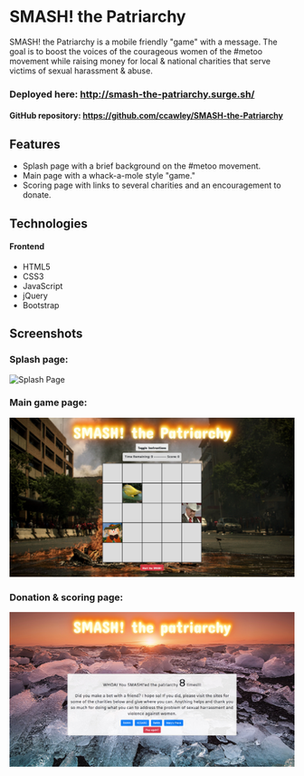 # SMASH! the Patriarchy

SMASH! the Patriarchy is a mobile friendly "game" with a message. The goal is to boost the voices of the courageous women of the #metoo movement while raising money for local & national charities that serve victims of sexual harassment & abuse.

### Deployed here: http://smash-the-patriarchy.surge.sh/
#### GitHub repository: https://github.com/ccawley/SMASH-the-Patriarchy

## Features
- Splash page with a brief background on the #metoo movement.
- Main page with a whack-a-mole style "game."
- Scoring page with links to several charities and an encouragement to donate.

## Technologies
#### Frontend
- HTML5
- CSS3
- JavaScript
- jQuery
- Bootstrap

## Screenshots

### Splash page:
![Splash Page](screenshots/smash-the-patriarchy-splash)

### Main game page:
![Game Page](screenshots/smash-the-patriarchy-game.png)

### Donation & scoring page:
![Game Page](screenshots/smash-the-patriarchy-donate.png)

